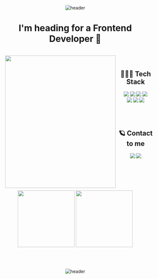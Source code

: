 <div align="center">

![header](https://capsule-render.vercel.app/api?type=waving&height=300&color=gradient&text=Haizel's%20%20Playground✨&animation=twinkling&fontAlign=50&fontColor=fff&fontSize=70&fontAlignY=40)

<div>
  <h1> I'm heading for a Frontend Developer 🚀 </h1>  
  <br />
  <img style="margin-left: 30px;" align="left" src="https://github.com/haizellatte/haizellatte/assets/115685195/9bad097f-c330-4177-b223-205c7c3702a8" height="420" width='350'>

 <br />

 <h2> 👩🏻‍🚀 Tech Stack </h2>
  <img src="https://img.shields.io/badge/HTML5-E34F26?style=flat&logo=HTML5&logoColor=white" />
  <img src="https://img.shields.io/badge/CSS3-1572B6?style=flat&logo=CSS3&logoColor=white" />
  <img src="https://img.shields.io/badge/JavaScript-F7DF1E?style=flat&logo=JavaScript&logoColor=white" />
  <img src="https://img.shields.io/badge/Typescript-3178C6?style=flat&logo=Typescript&logoColor=white"/>
  <br/>
  <img src="https://img.shields.io/badge/React-61DAFB?style=flat&logo=React&logoColor=white" />
  <img src="https://img.shields.io/badge/Redux-764ABC?style=flat&logo=Redux&logoColor=white" />
  <img src="https://img.shields.io/badge/Node.js-339933?style=flat-square&logo=Node.js&logoColor=white" />
  <br />
  <br />
  <br />
  <br />
    
  ## 🪐 Contact to me 
  <a href="https://velog.io/@haizel"><img src="https://img.shields.io/badge/Velog-3DDC84?style=flat&logo=Blogger&logoColor=white"/></a>
  <a href="mailto:shyoeun5000@gmail.com"><img src="https://img.shields.io/badge/Gmail-F09C73?style=flat-flat&logo=gmail&logoColor=white"/></a>
  <br /> 
  <br /> 
</div>

<br /> 
<br /> 
<br /> 
<br /> 

<div align="center">
<img src="https://github-readme-stats.vercel.app/api?username=haizellatte&show_icons=true" height="180"> 
<img src="https://github-readme-stats.vercel.app/api/top-langs/?username=haizellatte&layout=compact&theme=white" height="180">
</div>
  
<br />  
<br />
<br />

![header](https://capsule-render.vercel.app/api?type=waving&height=250&color=gradient&animation=twinkling&section=footer)
</div>
